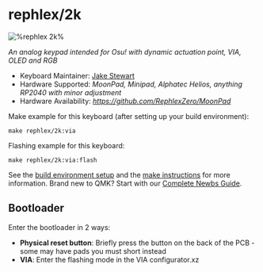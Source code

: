 # rephlex/2k

![%rephlex 2k%](https://imgur.com/a/D1X33nu)

*An analog keypad intended for Osu! with dynamic actuation point, VIA, OLED and RGB*

* Keyboard Maintainer: [Jake Stewart](https://github.com/RephlexZero)
* Hardware Supported: *MoonPad, Minipad, Alphatec Helios, anything RP2040 with minor adjustment*
* Hardware Availability: *https://github.com/RephlexZero/MoonPad*

Make example for this keyboard (after setting up your build environment):

    make rephlex/2k:via

Flashing example for this keyboard:

    make rephlex/2k:via:flash

See the [build environment setup](https://docs.qmk.fm/#/getting_started_build_tools) and
the [make instructions](https://docs.qmk.fm/#/getting_started_make_guide) for more information. Brand new to QMK? Start
with our [Complete Newbs Guide](https://docs.qmk.fm/#/newbs).

## Bootloader

Enter the bootloader in 2 ways:

* **Physical reset button**: Briefly press the button on the back of the PCB - some may have pads you must short instead
* **VIA**: Enter the flashing mode in the VIA configurator.xz